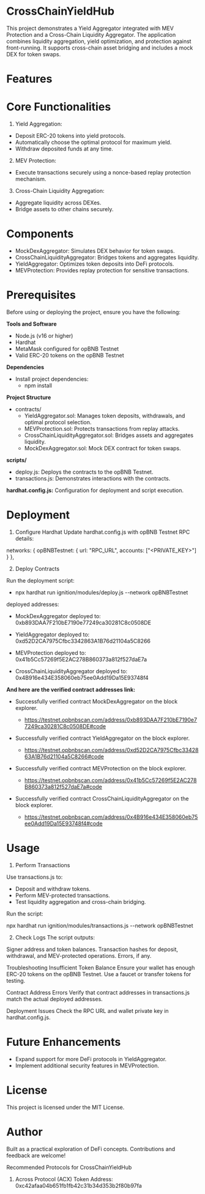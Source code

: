 # CrossChainYieldHub

This project demonstrates a Yield Aggregator integrated with MEV Protection and a Cross-Chain Liquidity Aggregator. The application combines liquidity aggregation, yield optimization, and protection against front-running. It supports cross-chain asset bridging and includes a mock DEX for token swaps.

# Features
# Core Functionalities
1. Yield Aggregation:
- Deposit ERC-20 tokens into yield protocols.
- Automatically choose the optimal protocol for maximum yield.
- Withdraw deposited funds at any time.

2. MEV Protection:
- Execute transactions securely using a nonce-based replay protection mechanism.

3. Cross-Chain Liquidity Aggregation:
- Aggregate liquidity across DEXes.
- Bridge assets to other chains securely.

# Components
- MockDexAggregator: Simulates DEX behavior for token swaps.
- CrossChainLiquidityAggregator: Bridges tokens and aggregates liquidity.
- YieldAggregator: Optimizes token deposits into DeFi protocols.
- MEVProtection: Provides replay protection for sensitive transactions.

# Prerequisites
Before using or deploying the project, ensure you have the following:

**Tools and Software**
- Node.js (v16 or higher)
- Hardhat
- MetaMask configured for opBNB Testnet
- Valid ERC-20 tokens on the opBNB Testnet

**Dependencies**
- Install project dependencies:
   - npm install

**Project Structure**
- contracts/
   - YieldAggregator.sol: Manages token deposits, withdrawals, and optimal protocol selection.
   - MEVProtection.sol: Protects transactions from replay attacks.
   - CrossChainLiquidityAggregator.sol: Bridges assets and aggregates liquidity.
   - MockDexAggregator.sol: Mock DEX contract for token swaps.

**scripts/**
- deploy.js: Deploys the contracts to the opBNB Testnet.
- transactions.js: Demonstrates interactions with the contracts.

**hardhat.config.js:** Configuration for deployment and script execution.

# Deployment
1. Configure Hardhat
Update hardhat.config.js with opBNB Testnet RPC details:

networks: {
    opBNBTestnet: {
        url: "RPC_URL",
        accounts: ["<PRIVATE_KEY>"]
    }
},

2. Deploy Contracts

Run the deployment script:

- npx hardhat run ignition/modules/deploy.js --network opBNBTestnet

deployed addresses:

- MockDexAggregator deployed to: 0xb893DAA7F210bE7190e77249ca30281C8c0508DE

- YieldAggregator deployed to: 0xd52D2CA7975Cfbc3342863A1B76d21104a5C8266

- MEVProtection deployed to: 0x41b5Cc57269f5E2AC278B860373a812f527daE7a

- CrossChainLiquidityAggregator deployed to: 0x4B916e434E358060eb75ee0Add19Da15E93748f4

**And here are the verified contract addresses link:**

- Successfully verified contract MockDexAggregator on the block explorer.

   - https://testnet.opbnbscan.com/address/0xb893DAA7F210bE7190e77249ca30281C8c0508DE#code

- Successfully verified contract YieldAggregator on the block explorer.

   - https://testnet.opbnbscan.com/address/0xd52D2CA7975Cfbc3342863A1B76d21104a5C8266#code

- Successfully verified contract MEVProtection on the block explorer.

   - https://testnet.opbnbscan.com/address/0x41b5Cc57269f5E2AC278B860373a812f527daE7a#code

- Successfully verified contract CrossChainLiquidityAggregator on the block explorer.

   - https://testnet.opbnbscan.com/address/0x4B916e434E358060eb75ee0Add19Da15E93748f4#code


# Usage
1. Perform Transactions

Use transactions.js to:

- Deposit and withdraw tokens.
- Perform MEV-protected transactions.
- Test liquidity aggregation and cross-chain bridging.

Run the script:

npx hardhat run ignition/modules/transactions.js --network opBNBTestnet

2. Check Logs
The script outputs:

Signer address and token balances.
Transaction hashes for deposit, withdrawal, and MEV-protected operations.
Errors, if any.


Troubleshooting
Insufficient Token Balance Ensure your wallet has enough ERC-20 tokens on the opBNB Testnet. Use a faucet or transfer tokens for testing.

Contract Address Errors Verify that contract addresses in transactions.js match the actual deployed addresses.

Deployment Issues Check the RPC URL and wallet private key in hardhat.config.js.

# Future Enhancements
- Expand support for more DeFi protocols in YieldAggregator.
- Implement additional security features in MEVProtection.

# License
This project is licensed under the MIT License.

# Author
Built as a practical exploration of DeFi concepts. Contributions and feedback are welcome!





Recommended Protocols for CrossChainYieldHub
1. Across Protocol (ACX)
Token Address: 0xc42afaa04b651fb1fb42c31b34d353b2f80b97fa